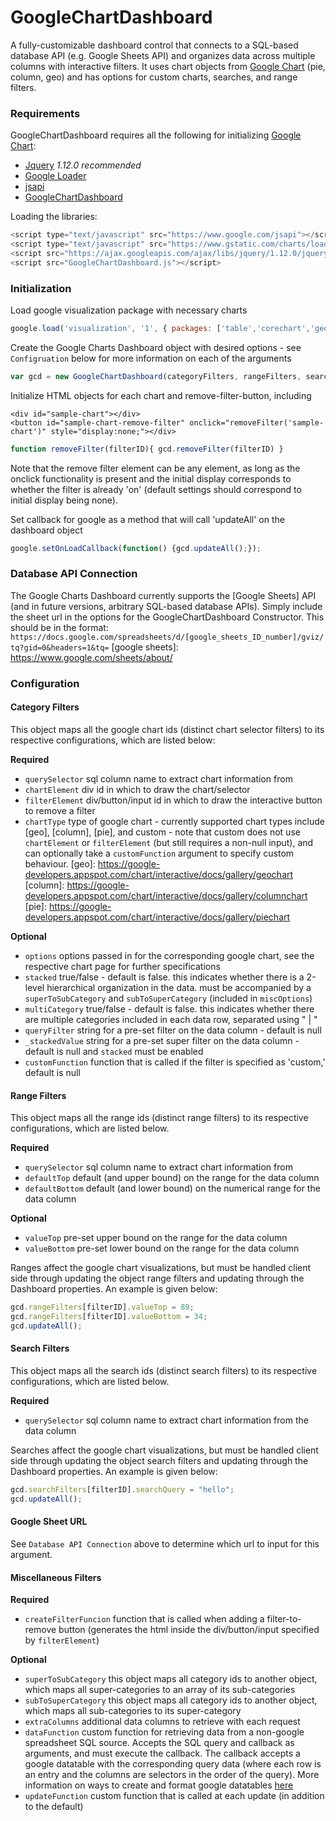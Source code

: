 # GoogleChartDashboard
A fully-customizable dashboard control that connects to a SQL-based database API (e.g. Google Sheets API) and organizes data across multiple columns with interactive filters. It uses chart objects from [Google Chart] (pie, column, geo) and has options for custom charts, searches, and range filters.

### Requirements
GoogleChartDashboard requires all the following for initializing [Google Chart]:
* [Jquery] *1.12.0 recommended*
* [Google Loader]
* [jsapi]
* [GoogleChartDashboard]

[google chart]: https://developers.google.com/chart/
[jquery]: https://ajax.googleapis.com/ajax/libs/jquery/1.12.0/jquery.min.js
[google loader]: https://www.gstatic.com/charts/loader.js
[jsapi]: https://www.google.com/jsapi
[googlechartdashboard]: https://github.com/mekmarriott/GoogleChartDashboard

Loading the libraries:
```javascript
<script type="text/javascript" src="https://www.google.com/jsapi"></script>
<script type="text/javascript" src="https://www.gstatic.com/charts/loader.js"></script>
<script src="https://ajax.googleapis.com/ajax/libs/jquery/1.12.0/jquery.min.js"></script>
<script src="GoogleChartDashboard.js"></script>
```
### Initialization
Load google visualization package with necessary charts
```javascript 
google.load('visualization', '1', { packages: ['table','corechart','geochart'] }); 
```
Create the Google Charts Dashboard object with desired options - see `Configruation` below for more information on each of the arguments
```javascript
var gcd = new GoogleChartDashboard(categoryFilters, rangeFilters, searchFilters, sheetTableURL, miscOptions);
```
Initialize HTML objects for each chart and remove-filter-button, including
```
<div id="sample-chart"></div>
<button id="sample-chart-remove-filter" onclick="removeFilter('sample-chart')" style="display:none;"></div>
```
```javascript
function removeFilter(filterID){ gcd.removeFilter(filterID) }
```
Note that the remove filter element can be any element, as long as the onclick functionality is present and the initial display corresponds to whether the filter is already 'on' (default settings should correspond to initial display being none).

Set callback for google as a method that will call 'updateAll' on the dashboard object 
```javascript
google.setOnLoadCallback(function() {gcd.updateAll();});
```
### Database API Connection
The Google Charts Dashboard currently supports the [Google Sheets] API (and in future versions, arbitrary SQL-based database APIs). Simply include the sheet url in the options for the GoogleChartDashboard Constructor. This should be in the format: `https://docs.google.com/spreadsheets/d/[google_sheets_ID_number]/gviz/tq?gid=0&headers=1&tq=`
[google sheets]: https://www.google.com/sheets/about/

### Configuration
#### Category Filters
This object maps all the google chart ids (distinct chart selector filters) to its respective configurations, which are listed below:

**Required**
* `querySelector` sql column name to extract chart information from
* `chartElement` div id in which to draw the chart/selector
* `filterElement` div/button/input id in which to draw the interactive button to remove a filter
* `chartType` type of google chart - currently supported chart types include [geo], [column], [pie], and custom - note that custom does not use `chartElement` or `filterElement` (but still requires a non-null input), and can optionally take a `customFunction` argument to specify custom behaviour. 
[geo]: https://google-developers.appspot.com/chart/interactive/docs/gallery/geochart
[column]: https://google-developers.appspot.com/chart/interactive/docs/gallery/columnchart
[pie]: https://google-developers.appspot.com/chart/interactive/docs/gallery/piechart

**Optional**
* `options` options passed in for the corresponding google chart, see the respective chart page for further specifications
* `stacked` true/false - default is false. this indicates whether there is a 2-level hierarchical organization in the data. must be accompanied by a `superToSubCategory` and `subToSuperCategory` (included in `miscOptions`)
* `multiCategory` true/false - default is false. this indicates whether there are multiple categories included in each data row, separated using " | "
* `queryFilter` string for a pre-set filter on the data column - default is null
* `_stackedValue` string for a pre-set super filter on the data column - default is null and `stacked` must be enabled
* `customFunction` function that is called if the filter is specified as 'custom,' default is null

#### Range Filters
This object maps all the range ids (distinct range filters) to its respective configurations, which are listed below.

**Required**
* `querySelector` sql column name to extract chart information from
* `defaultTop` default (and upper bound) on the range for the data column
* `defaultBottom` default (and lower bound) on the numerical range for the data column

**Optional**
* `valueTop` pre-set upper bound on the range for the data column
* `valueBottom` pre-set lower bound on the range for the data column

Ranges affect the google chart visualizations, but must be handled client side through updating the object range filters and updating through the Dashboard properties. An example is given below:
```javascript
gcd.rangeFilters[filterID].valueTop = 89;
gcd.rangeFilters[filterID].valueBottom = 34;
gcd.updateAll();
```

#### Search Filters
This object maps all the search ids (distinct search filters) to its respective configurations, which are listed below.

**Required**
* `querySelector` sql column name to extract chart information from the data column

Searches affect the google chart visualizations, but must be handled client side through updating the object search filters and updating through the Dashboard properties. An example is given below:
```javascript
gcd.searchFilters[filterID].searchQuery = "hello";
gcd.updateAll();
```

#### Google Sheet URL
See `Database API Connection` above to determine which url to input for this argument.

#### Miscellaneous Filters
**Required**
* `createFilterFuncion` function that is called when adding a filter-to-remove button (generates the html inside the div/button/input specified by `filterElement`)

**Optional**
* `superToSubCategory` this object maps all category ids to another object, which maps all super-categories to an array of its sub-categories
* `subToSuperCategory` this object maps all category ids to another object, which maps all sub-categories to its super-category
* `extraColumns` additional data columns to retrieve with each request
* `dataFunction` custom function for retrieving data from a non-google spreadsheet SQL source. Accepts the SQL query and callback as arguments, and must execute the callback. The callback accepts a google datatable with the corresponding query data (where each row is an entry and the columns are selectors in the order of the query). More information on ways to create and format google datatables  [here]
* `updateFunction` custom function that is called at each update (in addition to the default)

[here]: https://developers.google.com/chart/interactive/docs/reference#constructor_1

